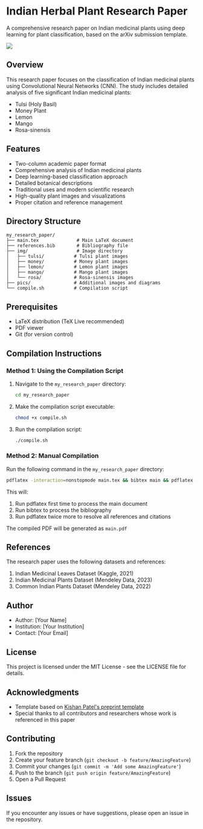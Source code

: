 # Indian Herbal Plant Research Paper

A comprehensive research paper on Indian medicinal plants using deep learning for plant classification, based on the arXiv submission template.

![](./thumbnail.png)

## Overview

This research paper focuses on the classification of Indian medicinal plants using Convolutional Neural Networks (CNN). The study includes detailed analysis of five significant Indian medicinal plants:
- Tulsi (Holy Basil)
- Money Plant
- Lemon
- Mango
- Rosa-sinensis

## Features

- Two-column academic paper format
- Comprehensive analysis of Indian medicinal plants
- Deep learning-based classification approach
- Detailed botanical descriptions
- Traditional uses and modern scientific research
- High-quality plant images and visualizations
- Proper citation and reference management

## Directory Structure

```
my_research_paper/
├── main.tex              # Main LaTeX document
├── references.bib        # Bibliography file
├── img/                  # Image directory
│   ├── tulsi/           # Tulsi plant images
│   ├── money/           # Money plant images
│   ├── lemon/           # Lemon plant images
│   ├── mango/           # Mango plant images
│   └── rosa/            # Rosa-sinensis images
├── pics/                # Additional images and diagrams
└── compile.sh           # Compilation script
```

## Prerequisites

- LaTeX distribution (TeX Live recommended)
- PDF viewer
- Git (for version control)

## Compilation Instructions

### Method 1: Using the Compilation Script

1. Navigate to the `my_research_paper` directory:
   ```bash
   cd my_research_paper
   ```

2. Make the compilation script executable:
   ```bash
   chmod +x compile.sh
   ```

3. Run the compilation script:
   ```bash
   ./compile.sh
   ```

### Method 2: Manual Compilation

Run the following command in the `my_research_paper` directory:
```bash
pdflatex -interaction=nonstopmode main.tex && bibtex main && pdflatex -interaction=nonstopmode main.tex && pdflatex -interaction=nonstopmode main.tex
```

This will:
1. Run pdflatex first time to process the main document
2. Run bibtex to process the bibliography
3. Run pdflatex twice more to resolve all references and citations

The compiled PDF will be generated as `main.pdf`

## References

The research paper uses the following datasets and references:
1. Indian Medicinal Leaves Dataset (Kaggle, 2021)
2. Indian Medicinal Plants Dataset (Mendeley Data, 2023)
3. Common Indian Plants Dataset (Mendeley Data, 2022)

## Author

- Author: [Your Name]
- Institution: [Your Institution]
- Contact: [Your Email]

## License

This project is licensed under the MIT License - see the LICENSE file for details.

## Acknowledgments

- Template based on [Kishan Patel's preprint template](https://github.com/Kishan-Patel-dev/preprint-template.tex)
- Special thanks to all contributors and researchers whose work is referenced in this paper

## Contributing

1. Fork the repository
2. Create your feature branch (`git checkout -b feature/AmazingFeature`)
3. Commit your changes (`git commit -m 'Add some AmazingFeature'`)
4. Push to the branch (`git push origin feature/AmazingFeature`)
5. Open a Pull Request

## Issues

If you encounter any issues or have suggestions, please open an issue in the repository.
